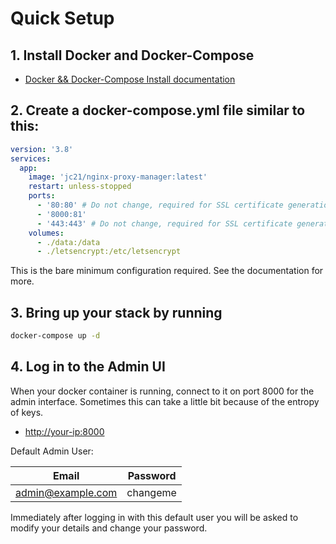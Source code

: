 # Quick Setup

## 1. Install Docker and Docker-Compose

- [Docker && Docker-Compose Install documentation](https://github.com/lSukiChanl/docker/tree/main/docker-installation "Docker && Docker-Compose Install documentation")

## 2. Create a docker-compose.yml file similar to this:

```yaml
version: '3.8'
services:
  app:
    image: 'jc21/nginx-proxy-manager:latest'
    restart: unless-stopped
    ports:
      - '80:80' # Do not change, required for SSL certificate generation
      - '8000:81'
      - '443:443' # Do not change, required for SSL certificate generation
    volumes:
      - ./data:/data
      - ./letsencrypt:/etc/letsencrypt
```

This is the bare minimum configuration required. See the documentation for more.

## 3. Bring up your stack by running

```bash
docker-compose up -d
```

## 4. Log in to the Admin UI
When your docker container is running, connect to it on port 8000 for the admin interface. Sometimes this can take a little bit because of the entropy of keys.

- [http://your-ip:8000](http://your-ip:8000 "http://your-ip:8000")

Default Admin User:

| Email | Password  |
| ------------ | ------------ |
| admin@example.com  | changeme  |

Immediately after logging in with this default user you will be asked to modify your details and change your password.
